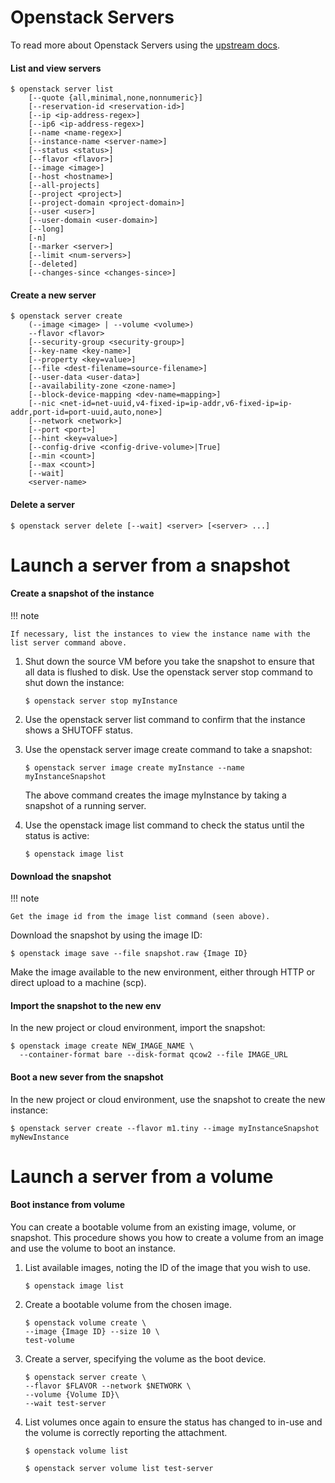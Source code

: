 # Openstack Servers

To read more about Openstack Servers using the [upstream docs](https://docs.openstack.org/python-openstackclient/pike/cli/command-objects/server.html).

#### List and view servers

``` shell
$ openstack server list
    [--quote {all,minimal,none,nonnumeric}]
    [--reservation-id <reservation-id>]
    [--ip <ip-address-regex>]
    [--ip6 <ip-address-regex>]
    [--name <name-regex>]
    [--instance-name <server-name>]
    [--status <status>]
    [--flavor <flavor>]
    [--image <image>]
    [--host <hostname>]
    [--all-projects]
    [--project <project>]
    [--project-domain <project-domain>]
    [--user <user>]
    [--user-domain <user-domain>]
    [--long]
    [-n]
    [--marker <server>]
    [--limit <num-servers>]
    [--deleted]
    [--changes-since <changes-since>]
```

#### Create a new server

``` shell
$ openstack server create
    (--image <image> | --volume <volume>)
    --flavor <flavor>
    [--security-group <security-group>]
    [--key-name <key-name>]
    [--property <key=value>]
    [--file <dest-filename=source-filename>]
    [--user-data <user-data>]
    [--availability-zone <zone-name>]
    [--block-device-mapping <dev-name=mapping>]
    [--nic <net-id=net-uuid,v4-fixed-ip=ip-addr,v6-fixed-ip=ip-addr,port-id=port-uuid,auto,none>]
    [--network <network>]
    [--port <port>]
    [--hint <key=value>]
    [--config-drive <config-drive-volume>|True]
    [--min <count>]
    [--max <count>]
    [--wait]
    <server-name>
```

#### Delete a server

``` shell
$ openstack server delete [--wait] <server> [<server> ...]
```

# Launch a server from a snapshot

#### Create a snapshot of the instance

!!! note

    If necessary, list the instances to view the instance name with the list server command above.

1. Shut down the source VM before you take the snapshot to ensure that all data is flushed to disk. Use the openstack server stop command to shut down the instance:

    ``` shell
    $ openstack server stop myInstance
    ```
2. Use the openstack server list command to confirm that the instance shows a SHUTOFF status.

3. Use the openstack server image create command to take a snapshot:

    ``` shell
    $ openstack server image create myInstance --name myInstanceSnapshot
    ```
    The above command creates the image myInstance by taking a snapshot of a running server.

4. Use the openstack image list command to check the status until the status is active:

    ``` shell
    $ openstack image list
    ```

#### Download the snapshot

!!! note

    Get the image id from the image list command (seen above).

Download the snapshot by using the image ID:

``` shell
$ openstack image save --file snapshot.raw {Image ID}
```

Make the image available to the new environment, either through HTTP or direct upload to a machine (scp).

#### Import the snapshot to the new env

In the new project or cloud environment, import the snapshot:

``` shell
$ openstack image create NEW_IMAGE_NAME \
  --container-format bare --disk-format qcow2 --file IMAGE_URL
```

#### Boot a new sever from the snapshot

In the new project or cloud environment, use the snapshot to create the new instance:

``` shell
$ openstack server create --flavor m1.tiny --image myInstanceSnapshot myNewInstance
```

# Launch a server from a volume

#### Boot instance from volume

You can create a bootable volume from an existing image, volume, or snapshot. This procedure shows you how to create a volume from an image and use the volume to boot an instance.

1. List available images, noting the ID of the image that you wish to use.
    ``` shell
    $ openstack image list
    ```
2. Create a bootable volume from the chosen image.
    ``` shell
    $ openstack volume create \
    --image {Image ID} --size 10 \
    test-volume
    ```
3. Create a server, specifying the volume as the boot device.
    ``` shell
    $ openstack server create \
    --flavor $FLAVOR --network $NETWORK \
    --volume {Volume ID}\
    --wait test-server
    ```
4. List volumes once again to ensure the status has changed to in-use and the volume is correctly reporting the attachment.
    ``` shell
    $ openstack volume list
    ```
    ``` shell
    $ openstack server volume list test-server
    ```
